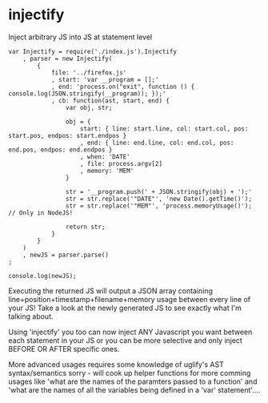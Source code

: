 injectify
=========

Inject arbitrary JS into JS at statement level

    var Injectify = require('./index.js').Injectify
        , parser = new Injectify(
            {
                file: '../firefox.js'
                , start: 'var __program = [];'
                , end: 'process.on("exit", function () { console.log(JSON.stringify(__program)); });'
                , cb: function(ast, start, end) {
                    var obj, str;

                    obj = { 
                        start: { line: start.line, col: start.col, pos: start.pos, endpos: start.endpos }
                        , end: { line: end.line, col: end.col, pos: end.pos, endpos: end.endpos }
                        , when: 'DATE'
                        , file: process.argv[2]
                        , memory: 'MEM'
                    }

                    str = '__program.push(' + JSON.stringify(obj) + ');'
                    str = str.replace('"DATE"', 'new Date().getTime()');
                    str = str.replace('"MEM"', 'process.memoryUsage()');  // Only in NodeJS!

                    return str;
                }
            }
        )
        , newJS = parser.parse()
    ;

    console.log(newJS);

Executing the returned JS will output a JSON array containing line+position+timestamp+filename+memory usage between every line of your JS!  Take a look at the newly generated JS to see exactly what I'm talking about.  

Using 'injectify' you too can now inject ANY Javascript you want between each statement in your JS or you can be more selective and only inject BEFORE OR AFTER specific ones.

More advanced usages requires some knowledge of uglify's AST syntax/semantics sorry - will cook up helper functions for more comming usages like 'what are the names of the paramters passed to a function' and 'what are the names of all the variables being defined in a 'var' statement'....

